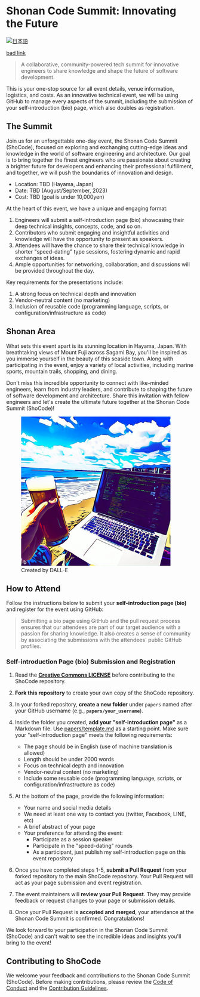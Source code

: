 # Shonan Code Summit: Innovating the Future

[![日本語](https://img.shields.io/badge/%F0%9F%87%AF%F0%9F%87%B5-日本語-white?style=plastic)](README_jp.md)

[bad link](http://example.net/1234)

> A collaborative, community-powered tech summit for innovative engineers to
share knowledge and shape the future of software development.

This is your one-stop source for all event details, venue information,
logistics, and costs. As an innovative technical event, we will be using
GitHub to manage every aspects of the summit, including the submission of your
self-introduction (bio) page, which also doubles as registration.

## The Summit

Join us for an unforgettable one-day event, the Shonan Code Summit (ShoCode),
focused on exploring and exchanging cutting-edge ideas and knowledge in the
world of software engineering and architecture. Our goal is to bring together
the finest engineers who are passionate about creating a brighter future for
developers and enhancing their professional fulfillment, and together, we will
push the boundaries of innovation and design.

* Location: TBD (Hayama, Japan)
* Date: TBD (August/September, 2023)
* Cost: TBD (goal is under 10,000yen)

At the heart of this event, we have a unique and engaging format:

1. Engineers will submit a self-introduction page (bio) showcasing their deep
   technical insights, concepts, code, and so on.
1. Contributors who submit engaging and insightful activities and knowledge
   will have the opportunity to present as speakers.
1. Attendees will have the chance to share their technical knowledge in shorter
   "speed-dating" type sessions, fostering dynamic and rapid exchanges of ideas.
1. Ample opportunities for networking, collaboration, and discussions will be
   provided throughout the day.

Key requirements for the presentations include:

1. A strong focus on technical depth and innovation
1. Vendor-neutral content (no marketing)
1. Inclusion of reusable code (programming language, scripts, or
   configuration/infrastructure as code)

## Shonan Area

What sets this event apart is its stunning location in Hayama, Japan. With
breathtaking views of Mount Fuji across Sagami Bay, you'll be inspired as you
immerse yourself in the beauty of this seaside town. Along with participating
in the event, enjoy a variety of local activities, including marine sports,
mountain trails, shopping, and dining.

Don't miss this incredible opportunity to connect with like-minded engineers,
learn from industry leaders, and contribute to shaping the future of software
development and architecture. Share this invitation with fellow engineers and
let's create the ultimate future together at the Shonan Code Summit (ShoCode)!

<figure>
  <img src="resources/top_banner.jpg" alt="Shonan Code Summit"
title="Shonan Code Summit" width="400" height="400">
  <figcaption>Created by DALL-E</figcaption>
</figure>

## How to Attend

Follow the instructions below to submit your **self-introduction page (bio)**
and register for the event using GitHub:

> Submitting a bio page using GitHub and the pull request process ensures that
our attendees are part of our target audience with a passion for sharing
knowledge. It also creates a sense of community by associating the submissions
with the attendees' public GitHub profiles.

### Self-introduction Page (bio) Submission and Registration

1. Read the **[Creative Commons LICENSE](LICENSE)** before contributing to the
   ShoCode repository.
2. **Fork this repository** to create your own copy of the ShoCode repository.
3. In your forked repository, **create a new folder** under `papers` named
   after your GitHub username (e.g., **`papers/your_username`**).
4. Inside the folder you created, **add your "self-introduction page"** as a
   Markdown file. Use [papers/template.md](papers/template.md) as a starting
   point. Make sure your "self-introduction page" meets the following
   requirements:

    * The page should be in English (use of machine translation is allowed)
    * Length should be under 2000 words
    * Focus on technical depth and innovation
    * Vendor-neutral content (no marketing)
    * Include some reusable code (programming language, scripts, or
        configuration/infrastructure as code)

5. At the bottom of the page, provide the following information:

    * Your name and social media details
    * We need at least one way to contact you (twitter, Facebook, LINE, etc)
    * A brief abstract of your page
    * Your preference for attending the event:
      * Participate as a session speaker
      * Participate in the "speed-dating" rounds
      * As a participant, just publish my self-introduction page on this event
          repository

6. Once you have completed steps 1-5, **submit a Pull Request** from your
   forked repository to the main ShoCode repository. Your Pull Request will act
   as your page submission and event registration.
7. The event maintainers will **review your Pull Request**. They may provide
   feedback or request changes to your page or submission details.
8. Once your Pull Request is **accepted and merged**, your attendance at the
   Shonan Code Summit is confirmed. Congratulations!

We look forward to your participation in the Shonan Code Summit (ShoCode)
and can't wait to see the incredible ideas and insights you'll bring to the
event!

## Contributing to ShoCode

We welcome your feedback and contributions to the Shonan Code Summit (ShoCode).
Before making contributions, please review the
[Code of Conduct](CODE_OF_CONDUCT.md) and the
[Contribution Guidelines](CONTRIBUTING.md).
